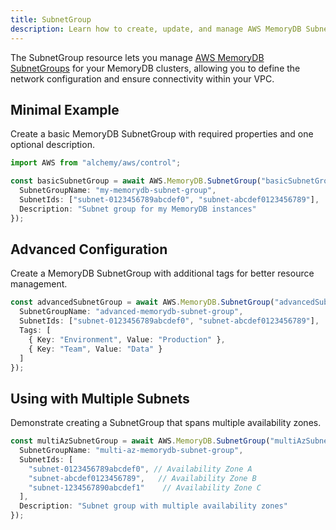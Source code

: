 ```yaml
---
title: SubnetGroup
description: Learn how to create, update, and manage AWS MemoryDB SubnetGroups using Alchemy Cloud Control.
---
```



The SubnetGroup resource lets you manage [AWS MemoryDB SubnetGroups](https://docs.aws.amazon.com/memorydb/latest/userguide/) for your MemoryDB clusters, allowing you to define the network configuration and ensure connectivity within your VPC.

## Minimal Example

Create a basic MemoryDB SubnetGroup with required properties and one optional description.

```ts
import AWS from "alchemy/aws/control";

const basicSubnetGroup = await AWS.MemoryDB.SubnetGroup("basicSubnetGroup", {
  SubnetGroupName: "my-memorydb-subnet-group",
  SubnetIds: ["subnet-0123456789abcdef0", "subnet-abcdef0123456789"],
  Description: "Subnet group for my MemoryDB instances"
});
```

## Advanced Configuration

Create a MemoryDB SubnetGroup with additional tags for better resource management.

```ts
const advancedSubnetGroup = await AWS.MemoryDB.SubnetGroup("advancedSubnetGroup", {
  SubnetGroupName: "advanced-memorydb-subnet-group",
  SubnetIds: ["subnet-0123456789abcdef0", "subnet-abcdef0123456789"],
  Tags: [
    { Key: "Environment", Value: "Production" },
    { Key: "Team", Value: "Data" }
  ]
});
```

## Using with Multiple Subnets

Demonstrate creating a SubnetGroup that spans multiple availability zones.

```ts
const multiAzSubnetGroup = await AWS.MemoryDB.SubnetGroup("multiAzSubnetGroup", {
  SubnetGroupName: "multi-az-memorydb-subnet-group",
  SubnetIds: [
    "subnet-0123456789abcdef0", // Availability Zone A
    "subnet-abcdef0123456789",   // Availability Zone B
    "subnet-1234567890abcdef1"    // Availability Zone C
  ],
  Description: "Subnet group with multiple availability zones"
});
```
